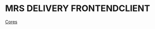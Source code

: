 # MRS DELIVERY FRONTENDCLIENT
[Cores](https://api.flutter.dev/flutter/material/Colors/deepOrange-constant.html)
